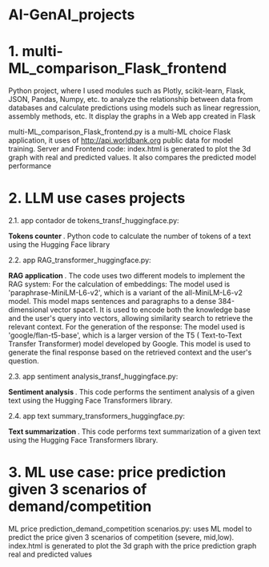 # AI-GenAI_projects
# 1. multi-ML_comparison_Flask_frontend

Python project, where I used modules such as Plotly, scikit-learn, Flask, JSON, Pandas, Numpy, etc. to analyze the relationship between data from databases and calculate predictions using models such as linear regression, assembly methods, etc. It display the graphs in a Web app created in Flask

multi-ML_comparison_Flask_frontend.py is a multi-ML choice Flask application, it uses of http://api.worldbank.org public data for model training. Server and Frontend code: index.html is generated to plot the 3d graph with real and predicted values. It also compares the predicted model performance

# 2. LLM use cases projects

2.1. app contador de tokens_transf_huggingface.py:

<b> Tokens counter </b>. Python code to  calculate the number of tokens of a text using the Hugging Face library

2.2. app RAG_transformer_huggingface.py:

<b> RAG application </b> . The code uses two different models to implement the RAG system:
For the calculation of embeddings: The model used is 'paraphrase-MiniLM-L6-v2', which is a variant of the all-MiniLM-L6-v2 model. This model maps sentences and paragraphs to a dense 384-dimensional vector space1. 
It is used to encode both the knowledge base and the user's query into vectors, allowing similarity search to retrieve the relevant context.
For the generation of the response: The model used is 'google/flan-t5-base', which is a larger version of the T5 (
Text-to-Text Transfer Transformer) model developed by Google. This model is used to generate the final response based on the retrieved context and the user's question.

2.3. app sentiment analysis_transf_huggingface.py:

 <b> Sentiment analysis </b>. This code performs the sentiment analysis of a given text using the Hugging Face Transformers library. 

2.4. app text summary_transformers_huggingface.py:

 <b> Text summarization </b>. This code performs text summarization of a given text using the Hugging Face Transformers library. 

# 3. ML use case: price prediction given 3 scenarios of demand/competition

ML price prediction_demand_competition scenarios.py:
uses ML model to predict the price given 3 scenarios of competition (severe, mid,low). index.html is generated to plot the 3d graph with the price prediction graph real and predicted values
